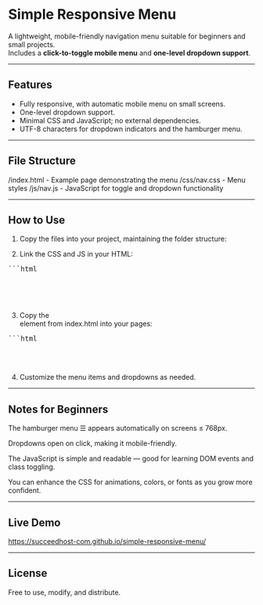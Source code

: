 # Simple Responsive Menu

A lightweight, mobile-friendly navigation menu suitable for beginners and small projects.  
Includes a **click-to-toggle mobile menu** and **one-level dropdown support**.  

---

## Features

- Fully responsive, with automatic mobile menu on small screens.
- One-level dropdown support.
- Minimal CSS and JavaScript; no external dependencies.
- UTF-8 characters for dropdown indicators and the hamburger menu.

---

## File Structure

/index.html - Example page demonstrating the menu
/css/nav.css - Menu styles
/js/nav.js - JavaScript for toggle and dropdown functionality


---

## How to Use

1. Copy the files into your project, maintaining the folder structure:


2. Link the CSS and JS in your HTML:

<pre>
```html
<link rel="stylesheet" href="css/nav.css"> <!-- link in <head> -->

<script src="js/nav.js"></script> <!-- link just before ending </body> -->
</pre>

3. Copy the <nav> element from index.html into your pages:

<pre>
```html
<nav id="main-nav">
  <!-- copy menu structure here -->
</nav>
</pre>


4. Customize the menu items and dropdowns as needed.


---

## Notes for Beginners

The hamburger menu ☰ appears automatically on screens ≤ 768px.

Dropdowns open on click, making it mobile-friendly.

The JavaScript is simple and readable — good for learning DOM events and class toggling.

You can enhance the CSS for animations, colors, or fonts as you grow more confident.


---

## Live Demo

https://succeedhost-com.github.io/simple-responsive-menu/


---

## License

Free to use, modify, and distribute.

